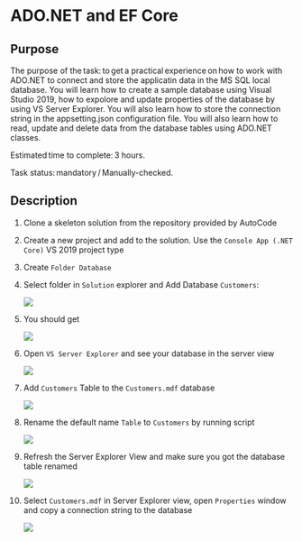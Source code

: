 # ADO.NET and EF Core

## Purpose
The purpose of the task: to get a practical experience on how to work with ADO.NET to connect and store the applicatin data in the MS SQL local database. You will learn how to create a sample database using Visual Studio 2019, how to expolore and update properties of the database by using VS Server Explorer. You will also learn how to store the connection string in the appsetting.json configuration file. You will also learn how to read, update and delete data from the database tables using ADO.NET classes.

Estimated time to complete: 3 hours.   

Task status: mandatory / Manually-checked.   

## Description
1. Clone a skeleton solution from the repository provided by AutoCode
1. Create a new project and add to the solution. Use the `Console App (.NET Core)`  VS 2019 project type
1. Create `Folder Database`
1. Select folder in `Solution` explorer and Add Database `Customers`:  
    
    ![](Pictures/ado.net/ado.net.1.png) 

1. You should get
   
    ![](Pictures/ado.net/ado.net.2.png)   

1. Open `VS Server Explorer` and see your database in the server view
  
    ![](Pictures/ado.net/ado.net.3.png)

1. Add `Customers` Table to the `Customers.mdf` database

    ![](Pictures/ado.net/ado.net.4.png)

1. Rename the default name `Table` to `Customers` by running script

    ![](Pictures/ado.net/ado.net.5.png)

1. Refresh the Server Explorer View and make sure you got the database table renamed

    ![](Pictures/ado.net/ado.net.6.png)

1. Select `Customers.mdf` in Server Explorer view, open `Properties` window and copy a connection string to the database

    ![](Pictures/ado.net/ado.net.7.png)
